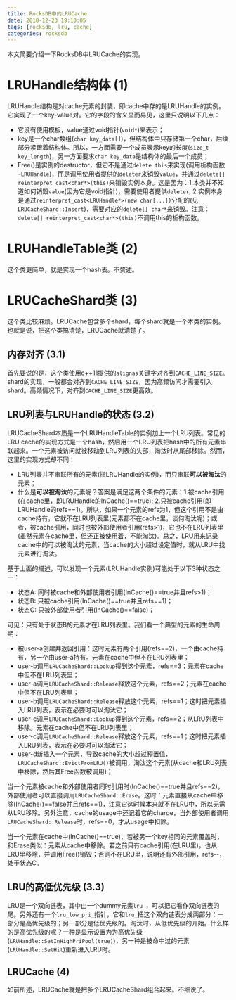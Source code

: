 ```yaml
---
title: RocksDB中的LRUCache
date: 2018-12-23 19:10:05
tags: [rocksdb, lru, cache]
categories: rocksdb
---
```


本文简要介绍一下RocksDB中LRUCache的实现。

<!-- more -->

# LRUHandle结构体 (1)

LRUHandle结构是对cache元素的封装，即cache中存的是LRUHandle的实例。它实现了一个key-value对。它的字段的含义显而易见，这里只说明以下几点：

* 它没有使用模板，value通过void指针(`void*`)来表示；
* key是一个char数组(`char key_data[]`)，但结构体中只存储第一个char，后续部分紧跟着结构体。所以，一方面需要一个成员表示key的长度(`size_t key_length`)，另一方面要求`char key_data`是结构体的最后一个成员；
* Free()是实例的destructor，但它不是通过`delete this`来实现(调用析构函数`~LRUHandle`)，而是调用使用者提供的`deleter`来销毁`value`，并通过`delete[] reinterpret_cast<char*>(this)`来销毁实例本身。这是因为：1.本类并不知道如何销毁`value`(因为它是void指针)，需要使用者提供`deleter`; 2.实例本身是通过`reinterpret_cast<LRUHandle*>(new char[...])`分配的(见`LRUCacheShard::Insert`)，需要对应的`delete[] char*`来销毁。注意：`delete[] reinterpret_cast<char*>(this)`不调用this的析构函数。


# LRUHandleTable类 (2)

这个类更简单，就是实现一个hash表。不赘述。

# LRUCacheShard类 (3)

这个类比较麻烦。LRUCache包含多个shard，每个shard就是一个本类的实例。也就是说，把这个类搞清楚，LRUCache就清楚了。

## 内存对齐 (3.1)

首先要说的是，这个类使用c++11提供的`alignas`关键字对齐到`CACHE_LINE_SIZE`。shard的实现，一般都会对齐到`CACHE_LINE_SIZE`，因为高频访问才需要引入shard。高频情况下，对齐到`CACHE_LINE_SIZE`更高效。

## LRU列表与LRUHandle的状态 (3.2)

LRUCacheShard本质是一个LRUHandleTable的实例加上一个LRU列表。常见的LRU cache的实现方式是一个hash，然后用一个LRU列表把hash中的所有元素串联起来。一个元素被访问就被移动到LRU列表的头部，淘汰时从尾部移除。然而，这里的实现方式却不同：
- LRU列表并不串联所有的元素(指LRUHandle的实例)，而只串联**可以被淘汰**的元素；
- 什么是**可以被淘汰**的元素呢？答案是满足这两个条件的元素：1.被cache引用(在cache里，即LRUHandle的InCache()==true); 2.只被cache引用(即LRUHandle的refs==1)。所以，如果一个元素的refs为1，但这个引用不是由cache持有，它就不在LRU列表里(元素都不在cache里，谈何淘汰呢)；或者，被cache引用，同时也被外部使用者引用(refs>1)，它也不在LRU列表里(虽然元素在cache里，但还正被使用着，不能淘汰)。总之，LRU用来记录cache中的可以被淘汰的元素，当cache的大小超过设定值时，就从LRU中找元素进行淘汰。

基于上面的描述，可以发现一个元素(LRUHandle实例)可能处于以下3种状态之一：
* 状态A: 同时被cache和外部使用者引用(InCache()==true并且refs>1)；
* 状态B: 只被cache引用(InCache()==true并且refs==1)；
* 状态C: 只被外部使用者引用(InCache()==false)；

可见：只有处于状态B的元素才在LRU列表里。我们看一个典型的元素的生命周期：
- 被user-a创建并返回引用：这时元素有两个引用(refs==2)，一个由cache持有，另一个由user-a持有。元素在cache中但不在LRU列表里；
- user-b调用`LRUCacheShard::Lookup`得到这个元素，refs==3；元素在cache中但不在LRU列表里；
- user-a调用`LRUCacheShard::Release`释放这个元素，refs==2；元素在cache中但不在LRU列表里；
- user-b调用`LRUCacheShard::Release`释放这个元素，refs==1；这时把元素插入LRU列表，表示在必要时可以淘汰它；
- user-c调用`LRUCacheShard::Lookup`得到这个元素，refs==2；从LRU列表中移除。元素在cache中但不在LRU列表里；
- user-c调用`LRUCacheShard::Release`释放这个元素，refs==1；这时把元素插入LRU列表，表示在必要时可以淘汰它；
- user-d新插入一个元素，导致cache的大小超过预置值，`LRUCacheShard::EvictFromLRU()`被调用，淘汰这个元素(从cache和LRU列表中移除，然后其Free函数被调用)；

当一个元素被cache和外部使用者同时引用时(InCache()==true并且refs==2)，外部使用者可以直接调用`LRUCacheShard::Erase`。这时：元素直接从cache中移除(InCache()==false并且refs==1)，注意它这时候本来就不在LRU中，所以无需从LRU移除。另外注意，cache的usage中还记着它的charge，当外部使用者调用`LRUCacheShard::Release`时，refs==0，才从usage中扣除。

当一个元素在cache中(InCache()==true)，若被另一个key相同的元素覆盖时，和Erase类似：元素从cache中移除。若之前只有cache引用(在LRU里)，也从LRU里移除，并调用Free()销毁；否则不在LRU里，说明还有外部引用，refs--，处于状态C。

## LRU的高低优先级 (3.3)

LRU是一个双向链表，其中由一个dummy元素`lru_`，可以把它看作双向链表的尾。另外还有一个`lru_low_pri_`指针，它和`lru_`把这个双向链表分成两部分：一部分是高优先级的；另一部分是低优先级的。淘汰时，从低优先级的开始。什么样的是高优先级的呢？一种是显示设置为为高优先级(`LRUHandle::SetInHighPriPool(true)`)，另一种是被命中过的元素(`LRUHandle::SetHit`)重新进入LRU时。

## LRUCache (4)

如前所述，LRUCache就是把多个LRUCacheShard组合起来。不细说了。
